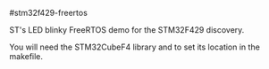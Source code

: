 #stm32f429-freertos

ST's LED blinky FreeRTOS demo for the STM32F429 discovery.

You will need the STM32CubeF4 library and to set its location in the makefile.